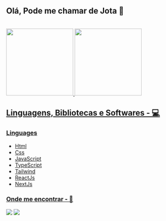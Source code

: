 ## Olá, Pode me chamar de Jota 👋

<br />

<div style="display: flex">
  <a href="https://github.com/JhonesJhonatas">
  <img height="180rem" src="https://github-readme-stats.vercel.app/api?username=JhonesJhonatas&show_icons=true&theme=dark&include_all_commits=true&count_private=true"/>
  <img style="flex: 1" height="180rem" src="https://github-readme-stats.vercel.app/api/top-langs/?username=JhonesJhonatas&layout=compact&langs_count=7&theme=dark"/>
</div>
  
## Linguagens, Bibliotecas e Softwares - 💻
  
  ### Linguages
  
<ul>
  <li>Html</li>
  <li>Css</li>
  <li>JavaScript</li>
  <li>TypeScript</li>
  <li>Tailwind</li>
  <li>ReactJs</li>
  <li>NextJs</li>
</ul>
  
  ### Onde me encontrar - 📱
 
<div> 
  
  <a href="https://www.instagram.com/jhones.jhonatas" target="_blank"><img src="https://img.shields.io/badge/-Instagram-%23E4405F?style=for-the-badge&logo=instagram&logoColor=white" target="_blank"></a>
  <a href="https://www.linkedin.com/in/jhonesjhonatas/" target="_blank"><img src="https://img.shields.io/badge/-LinkedIn-%230077B5?style=for-the-badge&logo=linkedin&logoColor=white" target="_blank"></a>  
  
</div>
